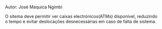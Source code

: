 Autor: José Maquica Ngimbi

O sitema deve permitir ver caixas electrónicos(ATMs) disponível, reduzindo o tempo e evitar deslocações desnecessárias em caso de falta de sistema.
